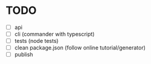 # TODO

- [ ] api
- [ ] cli (commander with typescript)
- [ ] tests (node tests)
- [ ] clean package.json (follow online tutorial/generator)
- [ ] publish
